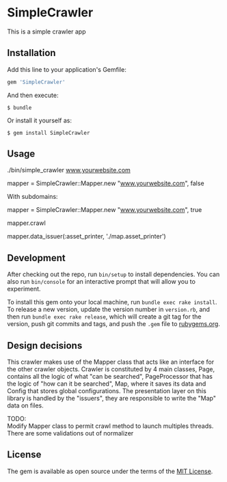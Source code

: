 # SimpleCrawler

This is a simple crawler app

## Installation

Add this line to your application's Gemfile:

```ruby
gem 'SimpleCrawler'
```

And then execute:

    $ bundle

Or install it yourself as:

    $ gem install SimpleCrawler

## Usage

./bin/simple_crawler www.yourwebsite.com

mapper = SimpleCrawler::Mapper.new "www.yourwebsite.com", false

With subdomains:

mapper = SimpleCrawler::Mapper.new "www.yourwebsite.com", true

mapper.crawl

mapper.data_issuer(:asset_printer, './map.asset_printer')

## Development

After checking out the repo, run `bin/setup` to install dependencies. You can also run `bin/console` for an interactive prompt that will allow you to experiment.

To install this gem onto your local machine, run `bundle exec rake install`. To release a new version, update the version number in `version.rb`, and then run `bundle exec rake release`, which will create a git tag for the version, push git commits and tags, and push the `.gem` file to [rubygems.org](https://rubygems.org).


## Design decisions
  This crawler makes use of the Mapper class that acts like an interface for the other crawler objects. Crawler is constituted 
  by 4 main classes, Page, contains  all the logic of what "can be searched", PageProcessor that has the logic of "how can it be searched", Map, where it saves 
  its data and Config that stores global configurations. 
  The presentation layer on this library is handled by the "issuers", they are responsible to 
  write the "Map" data on files.
  
  TODO:  
  Modify Mapper class to permit crawl method to launch multiples threads. 
  There are some validations out of normalizer
  

## License

The gem is available as open source under the terms of the [MIT License](http://opensource.org/licenses/MIT).

